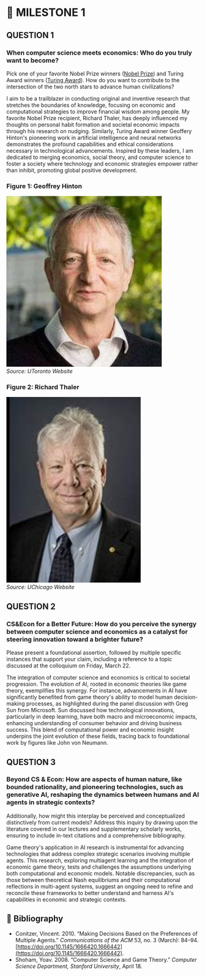 # 📌 MILESTONE 1

## QUESTION 1
### When computer science meets economics: Who do you truly want to become?
Pick one of your favorite Nobel Prize winners ([Nobel Prize](https://www.nobelprize.org/)) and Turing Award winners ([Turing Award](https://amturing.acm.org/)). How do you want to contribute to the intersection of the two north stars to advance human civilizations?

I aim to be a trailblazer in conducting original and inventive research that stretches the boundaries of knowledge, focusing on economic and computational strategies to improve financial wisdom among people. My favorite Nobel Prize recipient, Richard Thaler, has deeply influenced my thoughts on personal habit formation and societal economic impacts through his research on nudging. Similarly, Turing Award winner Geoffery Hinton's pioneering work in artificial intelligence and neural networks demonstrates the profound capabilities and ethical considerations necessary in technological advancements. Inspired by these leaders, I am dedicated to merging economics, social theory, and computer science to foster a society where technology and economic strategies empower rather than inhibit, promoting global positive development.

### Figure 1: Geoffrey Hinton
![Geoffrey Hinton](https://raw.githubusercontent.com/Rising-Stars-by-Sunshine/asimmons/main/CSEcon/hinton.png)  
*Source: UToronto Website*

### Figure 2: Richard Thaler
![Richard Thaler](https://raw.githubusercontent.com/Rising-Stars-by-Sunshine/asimmons/main/CSEcon/thaler.png)  
*Source: UChicago Website*


## QUESTION 2
### CS&Econ for a Better Future: How do you perceive the synergy between computer science and economics as a catalyst for steering innovation toward a brighter future?
Please present a foundational assertion, followed by multiple specific instances that support your claim, including a reference to a topic discussed at the colloquium on Friday, March 22.

The integration of computer science and economics is critical to societal progression. The evolution of AI, rooted in economic theories like game theory, exemplifies this synergy. For instance, advancements in AI have significantly benefited from game theory's ability to model human decision-making processes, as highlighted during the panel discussion with Greg Sun from Microsoft. Sun discussed how technological innovations, particularly in deep learning, have both macro and microeconomic impacts, enhancing understanding of consumer behavior and driving business success. This blend of computational power and economic insight underpins the joint evolution of these fields, tracing back to foundational work by figures like John von Neumann.

## QUESTION 3
### Beyond CS & Econ: How are aspects of human nature, like bounded rationality, and pioneering technologies, such as generative AI, reshaping the dynamics between humans and AI agents in strategic contexts?
Additionally, how might this interplay be perceived and conceptualized distinctively from current models? Address this inquiry by drawing upon the literature covered in our lectures and supplementary scholarly works, ensuring to include in-text citations and a comprehensive bibliography.

Game theory's application in AI research is instrumental for advancing technologies that address complex strategic scenarios involving multiple agents. This research, exploring multiagent learning and the integration of economic game theory, tests and challenges the assumptions underlying both computational and economic models. Notable discrepancies, such as those between theoretical Nash equilibriums and their computational reflections in multi-agent systems, suggest an ongoing need to refine and reconcile these frameworks to better understand and harness AI's capabilities in economic and strategic contexts.

## 📑 Bibliography

- Conitzer, Vincent. 2010. “Making Decisions Based on the Preferences of Multiple Agents.” *Communications of the ACM* 53, no. 3 (March): 84–94. [https://doi.org/10.1145/1666420.1666442](https://doi.org/10.1145/1666420.1666442).
- Shoham, Yoav. 2008. “Computer Science and Game Theory.” *Computer Science Department, Stanford University*, April 18.
